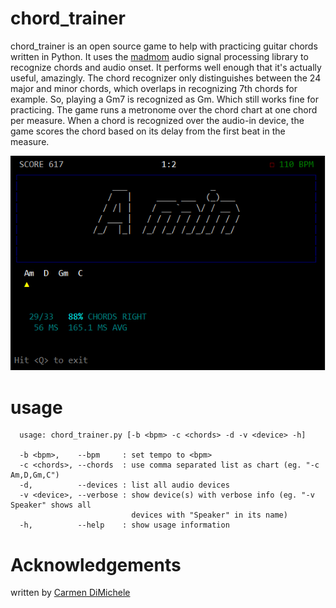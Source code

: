 # chord_trainer

chord_trainer is an open source game to help with practicing guitar chords written in Python. It uses the [madmom](https://github.com/CPJKU/madmom) audio signal processing library to recognize chords and audio onset. It performs well enough that it's actually useful, amazingly. The chord recognizer only distinguishes between the 24 major and minor chords, which overlaps in recognizing 7th chords for example. So, playing a Gm7 is recognized as Gm. Which still works fine for practicing. The game runs a metronome over the chord chart at one chord per measure. When a chord is recognized over the audio-in device, the game scores the chord based on its delay from the first beat in the measure.

![chord_trainer](screenshot_1.png "chord_trainer.py screenshot")

# usage
```
  usage: chord_trainer.py [-b <bpm> -c <chords> -d -v <device> -h]

  -b <bpm>,    --bpm     : set tempo to <bpm>
  -c <chords>, --chords  : use comma separated list as chart (eg. "-c Am,D,Gm,C")
  -d,          --devices : list all audio devices
  -v <device>, --verbose : show device(s) with verbose info (eg. "-v Speaker" shows all
                           devices with "Speaker" in its name)
  -h,          --help    : show usage information
```
  
  
# Acknowledgements
written by [Carmen DiMichele](https://dimichelec.wixsite.com/carmendimichele) 

